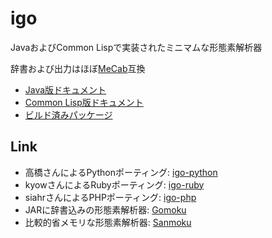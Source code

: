 igo
===

JavaおよびCommon Lispで実装されたミニマムな形態素解析器

辞書および出力はほぼ[MeCab](http://taku910.github.io/mecab/)互換

- [Java版ドキュメント](https://igo.osdn.jp/)
- [Common Lisp版ドキュメント](https://igo.osdn.jp/cl-igo.html)
- [ビルド済みパッケージ](https://osdn.net/projects/igo/releases/)

Link
----

- 高橋さんによるPythonポーティング: [igo-python](http://pypi.python.org/pypi/igo-python/)
- kyowさんによるRubyポーティング: [igo-ruby](https://github.com/kyow/igo-ruby)
- siahrさんによるPHPポーティング: [igo-php](http://sourceforge.jp/projects/igo-php/)
- JARに辞書込みの形態素解析器: [Gomoku](https://github.com/sile/gomoku)
- 比較的省メモリな形態素解析器: [Sanmoku](https://github.com/sile/sanmoku)
